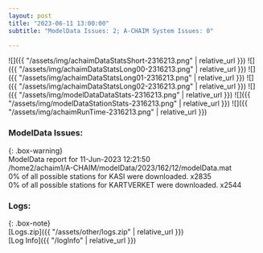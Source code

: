 ```yaml
---
layout: post
title: "2023-06-11 13:00:00"
subtitle: "ModelData Issues: 2; A-CHAIM System Issues: 0"

---
```


![]({{ "/assets/img/achaimDataStatsShort-2316213.png" | relative_url }})
![]({{ "/assets/img/achaimDataStatsLong00-2316213.png" | relative_url }})
![]({{ "/assets/img/achaimDataStatsLong01-2316213.png" | relative_url }})
![]({{ "/assets/img/achaimDataStatsLong02-2316213.png" | relative_url }})
![]({{ "/assets/img/modelDataDataStats-2316213.png" | relative_url }})
![]({{ "/assets/img/modelDataStationStats-2316213.png" | relative_url }})
![]({{ "/assets/img/achaimRunTime-2316213.png" | relative_url }})


### ModelData Issues:  
  
{: .box-warning}  
 ModelData report for 11-Jun-2023 12:21:50   
 /home2/achaim1/A-CHAIM/modelData/2023/162/12/modelData.mat   
 0% of all possible stations for KASI were downloaded. x2835   
 0% of all possible stations for KARTVERKET were downloaded. x2544   
  


### Logs:  
  
{: .box-note}  
[Logs.zip]({{ "/assets/other/logs.zip" | relative_url }})  
[Log Info]({{ "/logInfo" | relative_url }})  
